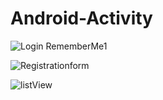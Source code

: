 # Android-Activity

![Login RememberMe1](https://user-images.githubusercontent.com/53489451/127959628-d06adc2d-0972-49f1-87f9-6684dd311cb3.jpg)

![Registrationform](https://user-images.githubusercontent.com/53489451/127958727-059030e5-9ad5-410f-86ca-fe318d51a88a.png)

![listView](https://user-images.githubusercontent.com/53489451/127905692-b14bbbf8-e829-4482-8282-d08189293eb3.png)


